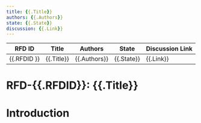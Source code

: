 ```yaml
---
title: {{.Title}}
authors: {{.Authors}}
state: {{.State}}
discussion: {{.Link}}
---
```

| RFD ID | Title | Authors | State | Discussion Link |
|---|---|---|---|---|
| {{.RFDID }} | {{.Title}} | {{.Authors}} | {{.State}} | {{.Link}} |

# RFD-{{.RFDID}}: {{.Title}}

# Introduction

